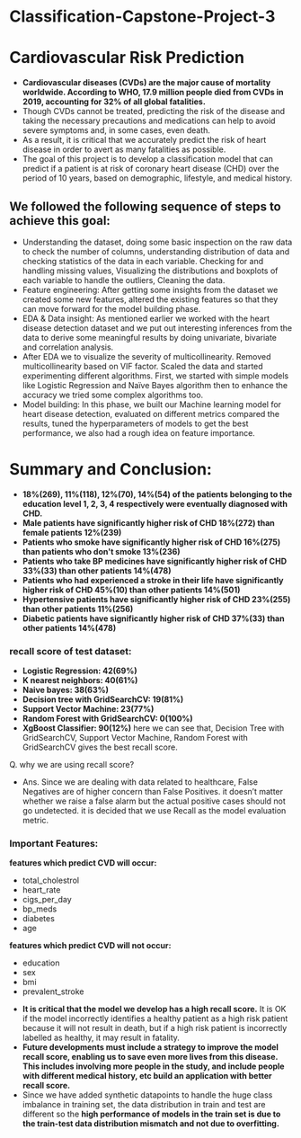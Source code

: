 # Classification-Capstone-Project-3
# Cardiovascular Risk Prediction

* **Cardiovascular diseases (CVDs) are the major cause of mortality worldwide. According to WHO, 17.9 million people died from CVDs in 2019, accounting for 32% of all global fatalities.**
* Though CVDs cannot be treated, predicting the risk of the disease and taking the necessary precautions and medications can help to avoid severe symptoms and, in some cases, even death.
* As a result, it is critical that we accurately predict the risk of heart disease in order to avert as many fatalities as possible.
* The goal of this project is to develop a classification model that can predict if a patient is at risk of coronary heart disease (CHD) over the period of 10 years, based on demographic, lifestyle, and medical history.
## **We followed the following sequence of steps to achieve this goal:**
* Understanding the dataset, doing some basic inspection on the raw data to check the number of columns, understanding distribution of data and checking statistics of the data in each variable. Checking for and handling missing values, Visualizing the distributions and boxplots of each variable to handle the outliers, Cleaning the data.
* Feature engineering: After getting some insights from the dataset we created some new features, altered the existing features so that they can move forward for the model building phase.
* EDA & Data insight: As mentioned earlier we worked with the heart disease detection dataset and we put out interesting inferences from the data to derive some meaningful results by doing univariate, bivariate and correlation analysis.
* After EDA we to visualize the severity of multicollinearity. Removed multicollinearity based on VIF factor. Scaled the data and started experimenting different algorithms. First, we started with simple models like Logistic Regression and Naïve Bayes algorithm then to enhance the accuracy we tried some complex algorithms too.
* Model building: In this phase, we built our Machine learning model for heart disease detection, evaluated on different metrics compared the results, tuned the hyperparameters of models to get the best performance, we also had a rough idea on feature importance.

# **Summary and Conclusion:**
* **18%(269), 11%(118), 12%(70), 14%(54) of the patients belonging to the education level 1, 2, 3, 4 respectively were eventually diagnosed with CHD.**
* **Male patients have significantly higher risk of CHD 18%(272) than female patients 12%(239)**
* **Patients who smoke have significantly higher risk of CHD 16%(275) than patients who don't smoke 13%(236)**
* **Patients who take BP medicines have significantly higher risk of CHD 33%(33) than other patients 14%(478)**
* **Patients who had experienced a stroke in their life have significantly higher risk of CHD 45%(10) than other patients 14%(501)**
* **Hypertensive patients have significantly higher risk of CHD 23%(255) than other patients 11%(256)**
* **Diabetic patients have significantly higher risk of CHD 37%(33) than other patients 14%(478)**

### **recall score of test dataset:**
* **Logistic Regression: 42(69%)**
* **K nearest neighbors: 40(61%)**
* **Naive bayes: 38(63%)**
* **Decision tree with GridSearchCV: 19(81%)**
* **Support Vector Machine: 23(77%)**
* **Random Forest with GridSearchCV: 0(100%)**
* **XgBoost Classifier: 90(12%)** 
      here we can see that, Decision Tree with GridSearchCV, Support Vector Machine, Random Forest with GridSearchCV gives the best recall score.

Q. why we are using recall score?
* Ans. Since we are dealing with data related to healthcare, False Negatives are of higher concern than False Positives. it doesn’t matter whether we raise a false alarm but the actual positive cases should not go undetected. it is decided that we use Recall as the model evaluation metric.  

### **Important Features:**
**features which predict CVD will occur:**
* total_cholestrol
* heart_rate
* cigs_per_day
* bp_meds
* diabetes
* age 

**features which predict CVD will not occur:**
* education
* sex
* bmi
* prevalent_stroke


- **It is critical that the model we develop has a high recall score.** It is OK if the model incorrectly identifies a healthy patient as a high risk patient because it will not result in death, but if a high risk patient is incorrectly labelled as healthy, it may result in fatality.
- **Future developments must include a strategy to improve the model recall score, enabling us to save even more lives from this disease. This includes involving more people in the study, and include people with different medical history, etc build an application with better recall score.**
- Since we have added synthetic datapoints to handle the huge class imbalance in training set, the data distribution in train and test are different so the **high performance of models in the train set is due to the train-test data distribution mismatch and not due to overfitting.**
